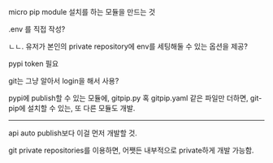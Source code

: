 micro pip module 설치를 하는 모듈을 만드는 것

.env 를 직접 작성?

ㄴㄴ. 유저가 본인의 private repository에
env를 세팅해둘 수 있는 옵션을 제공?

pypi token 필요

git는 그냥 알아서 login을 해서 사용?

pypi에 publish할 수 있는 모듈에,
gitpip.py 혹 gitpip.yaml 같은 파일만 더하면, git-pip에 설치할 수 있는, 또 다른 모듈도 개발.

---

api auto publish보다 이걸 먼저 개발할 것.

git private repositories를 이용하면, 어쨋든 내부적으로 private하게 개발 가능함.